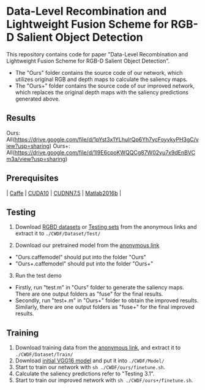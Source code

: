 # Data-Level Recombination and Lightweight Fusion Scheme for RGB-D Salient Object Detection

This repository contains code for paper "Data-Level Recombination and Lightweight Fusion Scheme for RGB-D Salient Object Detection".
* The "Ours" folder contains the source code of our network, which utilizes original RGB and depth maps to calculate the saliency maps.
* The "Ours+" folder contains the source code of our improved network, which replaces the original depth maps with the saliency predictions generated above.

## Results
Ours:  All(https://drive.google.com/file/d/1pYst3x1YLhulrQp6Yh7ycFoyvkyPH3gC/view?usp=sharing)
Ours+: All(https://drive.google.com/file/d/1l9E6cpoKWQQCg87W02yu7x9dEnBVCm3a/view?usp=sharing)

## Prerequisites
| [Caffe](https://github.com/BVLC/caffe) | [CUDA10](https://developer.nvidia.com/cuda-downloads) | [CUDNN7.5](https://docs.nvidia.com/deeplearning/sdk/cudnn-install/) | [Matlab2016b](https://www.mathworks.com/) |

## Testing
1. Download [RGBD datasets](https://drive.google.com/open?id=1DSJh3Tx_L48QPPXwtdTmNz3LELovAJpm) or [Testing sets](https://drive.google.com/open?id=1--_tAMlg_aUe_Qlub3H5oTQ2qGdqX-CW) from the anonymous links and extract it to `./CWDF/Dataset/Test/`

2. Download our pretrained model from the [anonymous link](https://drive.google.com/open?id=19X4D3k1P7PUWsn6Y6mq6vtk4lsmbLmgB)
* "Ours.caffemodel" should put into the folder "Ours"
* "Ours+.caffemodel" should put into the folder "Ours+"

3. Run the test demo
* Firstly, run "test.m" in "Ours" folder to generate the saliency maps. There are one output folders as "fuse" for the final results.
* Secondly, run "test+.m" in "Ours+" folder to obtain the improved results. Similarly, there are one output folders as "fuse+" for the final improved results.

## Training
1. Download training data from the [anonymous link](https://drive.google.com/file/d/1tmGjqfIAO2cTDZ8QmHXsUlBfZPTbtVeU/view?usp=sharing), and extract it to `./CWDF/Dataset/Train/`
2. Download [initial VGG16 model](https://drive.google.com/open?id=1GzhdJuPNtRCxnnK0AWpFHeb5jwMPJ6HK) and put it into `./CWDF/Model/`
3. Start to train our network with `sh ./CWDF/ours/finetune.sh`.
4. Calculate the saliency predictions refer to "Testing 3.1".
5. Start to train our improved network with `sh ./CWDF/ours+/finetune.sh`.
